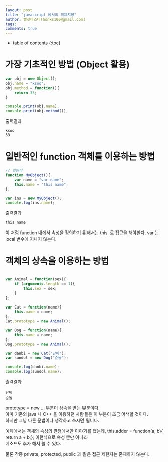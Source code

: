 ```yaml
---
layout: post
title: "javascript 에서의 객체지향"
author: 뻘짓마스터(hsnks100@gmail.com)
tags: 
comments: true
---
```


* table of contents
{:toc}

# 가장 기초적인 방법 (Object 활용)
``` js
var obj = new Object();
obj.name = "ksoo";
obj.method = function(){
    return 33;
} 

console.print(obj.name);
console.print(obj.method());
```

출력결과
```
ksoo
33
```

# 일반적인 function 객체를 이용하는 방법
``` js 
// 일반적
function MyObject(){
    var name = "var name";
    this.name = "this name"; 
};

var ins = new MyObject();
console.log(ins.name);
```

출력결과
```
this name
```

이 처럼 function 내에서 속성을 정의하기 위해서는 this. 로 접근을 해야한다.
var 는 local 변수에 지나지 않는다.



# 객체의 상속을 이용하는 방법

``` js

var Animal = function(sex){
    if (arguments.length == 1){
        this.sex = sex;
    }
};

var Cat = function(name){
    this.name = name;
};
Cat.prototype = new Animal();

var Dog = function(name){
    this.name = name;
};
Dog.prototype = new Animal();

var danbi = new Cat("단비");
var sundol = new Dog("순돌");

console.log(danbi.name);
console.log(sundol.name); 
```

출력결과
```
단비
순돌
```

prototype = new ... 부분이 상속을 받는 부분이다.  
아마 기존의 java 나 C++ 을 이용하던 사람들은 이 부분이 조금 어색할 것이다.  
하지만 그냥 다른 문법이다 생각하고 쓰시면 됩니다.  

예제에서는 객체의 속성의 관점에서만 이야기를 했는데, this.adder = function(a, b){ return a + b;}; 이런식으로 속성 뿐만 아니라  
메소드도 추가 해서 쓸 수 있다.  

물론 각종 private, protected, public 과 같은 접근 제한자는 존재하지 않는다.  





